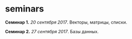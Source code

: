 # seminars

**Семинар 1.** *20 сентября 2017*. Векторы, матрицы, списки. 

**Семинар 2.** *27 сентября 2017*. Базы данных. 
